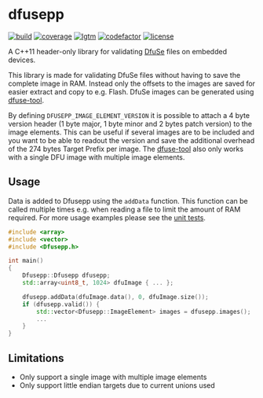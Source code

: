 # dfusepp

[![build](https://github.com/bang-olufsen/dfusepp/actions/workflows/build.yml/badge.svg)](https://github.com/bang-olufsen/dfusepp/actions/workflows/build.yml)
[![coverage](https://coveralls.io/repos/github/bang-olufsen/dfusepp/badge.svg?branch=main)](https://coveralls.io/github/bang-olufsen/dfusepp?branch=main)
[![lgtm](https://img.shields.io/lgtm/alerts/g/bang-olufsen/dfusepp.svg?logo=lgtm&logoWidth=18)](https://lgtm.com/projects/g/bang-olufsen/dfusepp/alerts/)
[![codefactor](https://www.codefactor.io/repository/github/bang-olufsen/dfusepp/badge)](https://www.codefactor.io/repository/github/bang-olufsen/dfusepp)
[![license](https://img.shields.io/badge/license-MIT_License-blue.svg?style=flat)](LICENSE)

A C++11 header-only library for validating [DfuSe](http://rc.fdr.hu/UM0391.pdf) files on embedded devices.

This library is made for validating DfuSe files without having to save the complete image in RAM. Instead only the offsets to the images are saved for easier extract and copy to e.g. Flash. DfuSe images can be generated using [dfuse-tool](https://github.com/bang-olufsen/dfuse-tool).

By defining `DFUSEPP_IMAGE_ELEMENT_VERSION` it is possible to attach a 4 byte version header (1 byte major, 1 byte minor and 2 bytes patch version) to the image elements. This can be useful if several images are to be included and you want to be able to readout the version and save the additional overhead of the 274 bytes Target Prefix per image. The [dfuse-tool](https://github.com/bang-olufsen/dfuse-tool) also only works with a single DFU image with multiple image elements.

## Usage

Data is added to Dfusepp using the `addData` function. This function can be called multiple times e.g. when reading a file to limit the amount of RAM required. For more usage examples please see the [unit tests](https://github.com/bang-olufsen/dfusepp/blob/main/test/src/TestDfusepp.cpp).

```cpp
#include <array>
#include <vector>
#include <Dfusepp.h>

int main()
{
    Dfusepp::Dfusepp dfusepp;
    std::array<uint8_t, 1024> dfuImage { ... };

    dfusepp.addData(dfuImage.data(), 0, dfuImage.size());
    if (dfusepp.valid()) {
        std::vector<Dfusepp::ImageElement> images = dfusepp.images();
        ...
    }
}
```

## Limitations

* Only support a single image with multiple image elements
* Only support little endian targets due to current unions used
